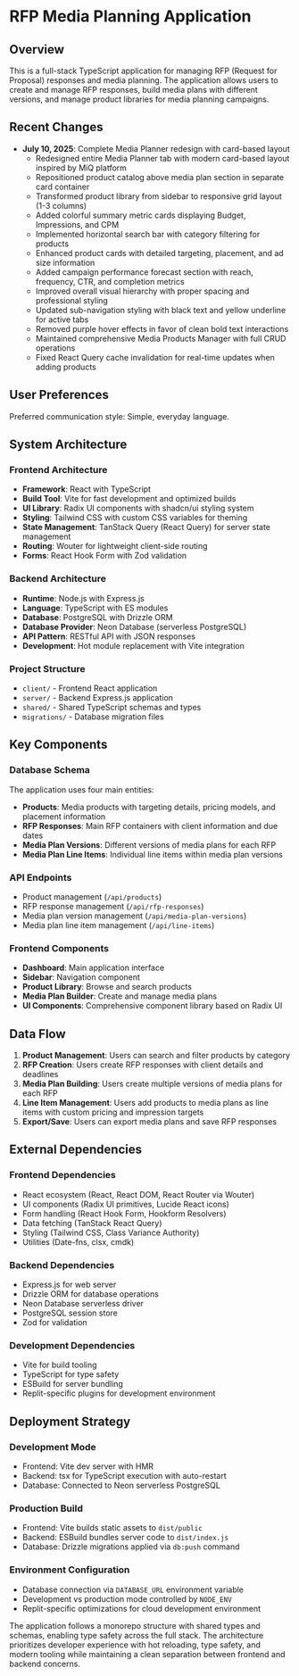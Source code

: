 # RFP Media Planning Application

## Overview

This is a full-stack TypeScript application for managing RFP (Request for Proposal) responses and media planning. The application allows users to create and manage RFP responses, build media plans with different versions, and manage product libraries for media planning campaigns.

## Recent Changes

- **July 10, 2025**: Complete Media Planner redesign with card-based layout
  - Redesigned entire Media Planner tab with modern card-based layout inspired by MiQ platform
  - Repositioned product catalog above media plan section in separate card container
  - Transformed product library from sidebar to responsive grid layout (1-3 columns)
  - Added colorful summary metric cards displaying Budget, Impressions, and CPM
  - Implemented horizontal search bar with category filtering for products
  - Enhanced product cards with detailed targeting, placement, and ad size information
  - Added campaign performance forecast section with reach, frequency, CTR, and completion metrics
  - Improved overall visual hierarchy with proper spacing and professional styling
  - Updated sub-navigation styling with black text and yellow underline for active tabs
  - Removed purple hover effects in favor of clean bold text interactions
  - Maintained comprehensive Media Products Manager with full CRUD operations
  - Fixed React Query cache invalidation for real-time updates when adding products

## User Preferences

Preferred communication style: Simple, everyday language.

## System Architecture

### Frontend Architecture
- **Framework**: React with TypeScript
- **Build Tool**: Vite for fast development and optimized builds
- **UI Library**: Radix UI components with shadcn/ui styling system
- **Styling**: Tailwind CSS with custom CSS variables for theming
- **State Management**: TanStack Query (React Query) for server state management
- **Routing**: Wouter for lightweight client-side routing
- **Forms**: React Hook Form with Zod validation

### Backend Architecture
- **Runtime**: Node.js with Express.js
- **Language**: TypeScript with ES modules
- **Database**: PostgreSQL with Drizzle ORM
- **Database Provider**: Neon Database (serverless PostgreSQL)
- **API Pattern**: RESTful API with JSON responses
- **Development**: Hot module replacement with Vite integration

### Project Structure
- `client/` - Frontend React application
- `server/` - Backend Express.js application
- `shared/` - Shared TypeScript schemas and types
- `migrations/` - Database migration files

## Key Components

### Database Schema
The application uses four main entities:
- **Products**: Media products with targeting details, pricing models, and placement information
- **RFP Responses**: Main RFP containers with client information and due dates
- **Media Plan Versions**: Different versions of media plans for each RFP
- **Media Plan Line Items**: Individual line items within media plan versions

### API Endpoints
- Product management (`/api/products`)
- RFP response management (`/api/rfp-responses`)
- Media plan version management (`/api/media-plan-versions`)
- Media plan line item management (`/api/line-items`)

### Frontend Components
- **Dashboard**: Main application interface
- **Sidebar**: Navigation component
- **Product Library**: Browse and search products
- **Media Plan Builder**: Create and manage media plans
- **UI Components**: Comprehensive component library based on Radix UI

## Data Flow

1. **Product Management**: Users can search and filter products by category
2. **RFP Creation**: Users create RFP responses with client details and deadlines
3. **Media Plan Building**: Users create multiple versions of media plans for each RFP
4. **Line Item Management**: Users add products to media plans as line items with custom pricing and impression targets
5. **Export/Save**: Users can export media plans and save RFP responses

## External Dependencies

### Frontend Dependencies
- React ecosystem (React, React DOM, React Router via Wouter)
- UI components (Radix UI primitives, Lucide React icons)
- Form handling (React Hook Form, Hookform Resolvers)
- Data fetching (TanStack React Query)
- Styling (Tailwind CSS, Class Variance Authority)
- Utilities (Date-fns, clsx, cmdk)

### Backend Dependencies
- Express.js for web server
- Drizzle ORM for database operations
- Neon Database serverless driver
- PostgreSQL session store
- Zod for validation

### Development Dependencies
- Vite for build tooling
- TypeScript for type safety
- ESBuild for server bundling
- Replit-specific plugins for development environment

## Deployment Strategy

### Development Mode
- Frontend: Vite dev server with HMR
- Backend: tsx for TypeScript execution with auto-restart
- Database: Connected to Neon serverless PostgreSQL

### Production Build
- Frontend: Vite builds static assets to `dist/public`
- Backend: ESBuild bundles server code to `dist/index.js`
- Database: Drizzle migrations applied via `db:push` command

### Environment Configuration
- Database connection via `DATABASE_URL` environment variable
- Development vs production mode controlled by `NODE_ENV`
- Replit-specific optimizations for cloud development environment

The application follows a monorepo structure with shared types and schemas, enabling type safety across the full stack. The architecture prioritizes developer experience with hot reloading, type safety, and modern tooling while maintaining a clean separation between frontend and backend concerns.